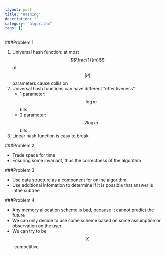 ```yaml
---
layout: post
title: "Hashing"
description: ""
category: "algorithm"
tags: []
---
```


###Problem 1

1. Universal hash function: at most $$\frac{1}{m}$$ of $$\lvert P \rvert$$ parameters cause collision
2. Universal hash functions can have different "effectiveness"
    - 1 parameter: $$\log m$$ bits
    - 2 parameter: $$2\log m$$ bits
3. Linear hash function is easy to break

###Problem 2

- Trade space for time
- Ensuring some invariant, thus the correctness of the algorithm

###Problem 3

- Use data structure as a component for online algorithm
- Use additional infomation to determine if it is possible that answer is inthe subtree

###Problem 4

- Any memory allocation scheme is bad, because it cannot predict the future
- We can only decide to use some scheme based on some assumption or observation on the user
- We can try to be $$X$$-competitive
